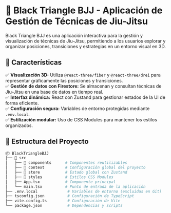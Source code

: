 # 🥋 Black Triangle BJJ - Aplicación de Gestión de Técnicas de Jiu-Jitsu

Black Triangle BJJ es una aplicación interactiva para la gestión y visualización de técnicas de Jiu-Jitsu, permitiendo a los usuarios explorar y organizar posiciones, transiciones y estrategias en un entorno visual en 3D.

## 🚀 Características

✅ **Visualización 3D:** Utiliza `@react-three/fiber` y `@react-three/drei` para representar gráficamente las posiciones y transiciones.  
✅ **Gestión de datos con Firestore:** Se almacenan y consultan técnicas de Jiu-Jitsu en una base de datos en tiempo real.  
✅ **Interfaz dinámica:** React con Zustand para gestionar estados de la UI de forma eficiente.  
✅ **Configuración segura:** Variables de entorno protegidas mediante `.env.local`.  
✅ **Estilización modular:** Uso de CSS Modules para mantener los estilos organizados.  

## 📂 Estructura del Proyecto

```bash
📦 BlackTriangleBJJ
├── 📁 src
│   ├── 📁 components      # Componentes reutilizables
│   ├── 📁 context         # Configuración global del proyecto
│   ├── 📁 store           # Estado global con Zustand
│   ├── 📁 styles          # Estilos CSS Modules
│   ├── App.tsx           # Componente principal
│   └── main.tsx          # Punto de entrada de la aplicación
├── .env.local             # Variables de entorno (excluidas en Git)
├── tsconfig.json          # Configuración de TypeScript
├── vite.config.ts         # Configuración de Vite
└── package.json           # Dependencias y scripts